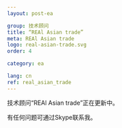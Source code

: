 ```yaml
---
layout: post-ea

group: 技术顾问
title: “REAl Asian trade”
meta: REAl Asian trade
logo: real-asian-trade.svg
order: 4

category: ea

lang: cn
ref: real_asian_trade
---
```


技术顾问“REAl Asian trade”正在更新中。

有任何问题可通过Skype联系我。

